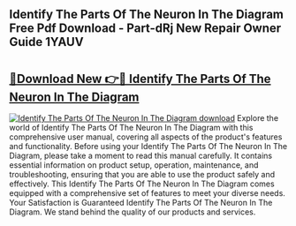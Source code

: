 ## Identify The Parts Of The Neuron In The Diagram Free Pdf Download - Part-dRj New Repair Owner Guide 1YAUV

# <h2><a href="http://dfon5nq.blite.top/?on=Identify+The+Parts+Of+The+Neuron+In+The+Diagram">🔗Download New 👉🔴 Identify The Parts Of The Neuron In The Diagram</a></h2>

[![Identify The Parts Of The Neuron In The Diagram download](https://i.imgur.com/lujVjoI.png)](http://dfon5nq.blite.top/?on=Identify+The+Parts+Of+The+Neuron+In+The+Diagram)
Explore the world of Identify The Parts Of The Neuron In The Diagram with this comprehensive user manual, covering all aspects of the product's features and functionality. Before using your Identify The Parts Of The Neuron In The Diagram, please take a moment to read this manual carefully. It contains essential information on product setup, operation, maintenance, and troubleshooting, ensuring that you are able to use the product safely and effectively. This Identify The Parts Of The Neuron In The Diagram comes equipped with a comprehensive set of features to meet your diverse needs. Your Satisfaction is Guaranteed Identify The Parts Of The Neuron In The Diagram. We stand behind the quality of our products and services.
